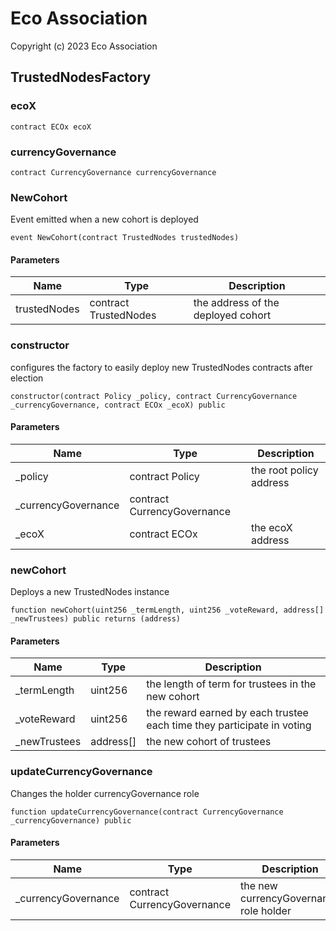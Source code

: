 # Eco Association

Copyright (c) 2023 Eco Association

## TrustedNodesFactory

### ecoX

```solidity
contract ECOx ecoX
```

### currencyGovernance

```solidity
contract CurrencyGovernance currencyGovernance
```

### NewCohort

Event emitted when a new cohort is deployed

```solidity
event NewCohort(contract TrustedNodes trustedNodes)
```
#### Parameters

| Name | Type | Description |
| ---- | ---- | ----------- |
| trustedNodes | contract TrustedNodes | the address of the deployed cohort |

### constructor

configures the factory to easily deploy
new TrustedNodes contracts after election

```solidity
constructor(contract Policy _policy, contract CurrencyGovernance _currencyGovernance, contract ECOx _ecoX) public
```
#### Parameters

| Name | Type | Description |
| ---- | ---- | ----------- |
| _policy | contract Policy | the root policy address |
| _currencyGovernance | contract CurrencyGovernance |  |
| _ecoX | contract ECOx | the ecoX address |

### newCohort

Deploys a new TrustedNodes instance

```solidity
function newCohort(uint256 _termLength, uint256 _voteReward, address[] _newTrustees) public returns (address)
```
#### Parameters

| Name | Type | Description |
| ---- | ---- | ----------- |
| _termLength | uint256 | the length of term for trustees in the new cohort |
| _voteReward | uint256 | the reward earned by each trustee each time they participate in voting |
| _newTrustees | address[] | the new cohort of trustees |

### updateCurrencyGovernance

Changes the holder currencyGovernance role

```solidity
function updateCurrencyGovernance(contract CurrencyGovernance _currencyGovernance) public
```
#### Parameters

| Name | Type | Description |
| ---- | ---- | ----------- |
| _currencyGovernance | contract CurrencyGovernance | the new currencyGovernance role holder |

